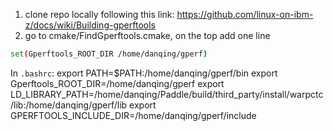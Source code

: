 1. clone repo locally following this link: https://github.com/linux-on-ibm-z/docs/wiki/Building-gperftools
2. go to cmake/FindGperftools.cmake, on the top add one line 
```bash
set(Gperftools_ROOT_DIR /home/danqing/gperf)
```
In `.bashrc`:
export PATH=$PATH:/home/danqing/gperf/bin
export Gperftools_ROOT_DIR=/home/danqing/gperf
export LD_LIBRARY_PATH=/home/danqing/Paddle/build/third_party/install/warpctc/lib:/home/danqing/gperf/lib
export GPERFTOOLS_INCLUDE_DIR=/home/danqing/gperf/include
